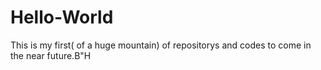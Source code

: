 # Hello-World
This is my first( of a huge mountain) of repositorys and codes to come in the near future.B"H
